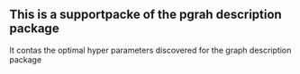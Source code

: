 ## This is a supportpacke of the pgrah description package
It contas the optimal hyper parameters discovered for the graph description package